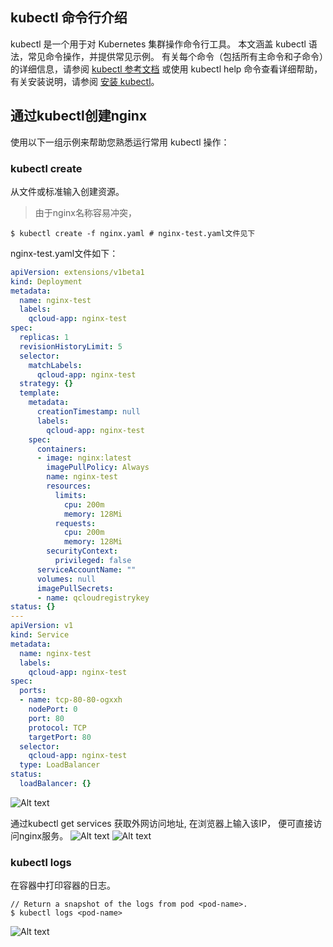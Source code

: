 ## kubectl 命令行介绍
kubectl 是一个用于对 Kubernetes 集群操作命令行工具。 本文涵盖 kubectl 语法，常见命令操作，并提供常见示例。 有关每个命令（包括所有主命令和子命令）的详细信息，请参阅 [kubectl 参考文档](https://kubernetes.io/docs/reference/generated/kubectl/kubectl/) 或使用 kubectl help 命令查看详细帮助，有关安装说明，请参阅 [安装 kubectl](http://tcecqpoc.fsphere.cn/document/product/457/8438)。

## 通过kubectl创建nginx
使用以下一组示例来帮助您熟悉运行常用 kubectl 操作：
### kubectl create
从文件或标准输入创建资源。
> 由于nginx名称容易冲突， 

```shell
$ kubectl create -f nginx.yaml # nginx-test.yaml文件见下
```
nginx-test.yaml文件如下：

```yaml
apiVersion: extensions/v1beta1
kind: Deployment
metadata:
  name: nginx-test
  labels:
    qcloud-app: nginx-test
spec:
  replicas: 1
  revisionHistoryLimit: 5
  selector:
    matchLabels:
      qcloud-app: nginx-test
  strategy: {}
  template:
    metadata:
      creationTimestamp: null
      labels:
        qcloud-app: nginx-test
    spec:
      containers:
      - image: nginx:latest
        imagePullPolicy: Always
        name: nginx-test
        resources:
          limits:
            cpu: 200m
            memory: 128Mi
          requests:
            cpu: 200m
            memory: 128Mi
        securityContext:
          privileged: false
      serviceAccountName: ""
      volumes: null
      imagePullSecrets:
      - name: qcloudregistrykey
status: {}
---
apiVersion: v1
kind: Service
metadata:
  name: nginx-test
  labels:
    qcloud-app: nginx-test
spec:
  ports:
  - name: tcp-80-80-ogxxh
    nodePort: 0
    port: 80
    protocol: TCP
    targetPort: 80
  selector:
    qcloud-app: nginx-test
  type: LoadBalancer
status:
  loadBalancer: {}
```

![Alt text][create]



通过kubectl get services 获取外网访问地址, 在浏览器上输入该IP， 便可直接访问nginx服务。
![Alt text][get]
![Alt text][show]

### kubectl logs
在容器中打印容器的日志。
```shell
// Return a snapshot of the logs from pod <pod-name>.
$ kubectl logs <pod-name>
```
![Alt text][logs]



[create]:http://imgcache.tcecqpoc.fsphere.cn/image/mc.qcloudimg.com/static/img/a33b8f47e796374d5c457542c1569a9c/image.png
[get]:http://imgcache.tcecqpoc.fsphere.cn/image/mc.qcloudimg.com/static/img/fb095179d54e49e0287ba3020f7835cf/image.png

[show]:http://imgcache.tcecqpoc.fsphere.cn/image/mc.qcloudimg.com/static/img/e09ab193d3f1732cc435ba53235094c1/image.png
[logs]:http://imgcache.tcecqpoc.fsphere.cn/image/mc.qcloudimg.com/static/img/2c34aca3e996296742e6fa9a9be77432/image.png